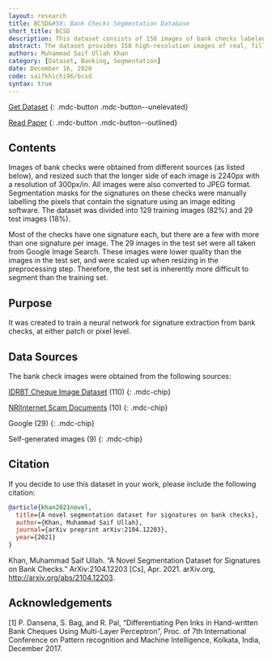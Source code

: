 ```yaml
---
layout: research
title: BCSD&#58; Bank Checks Segmentation Database
short_title: BCSD
description: This dataset consists of 158 images of bank checks labeled with segmentation masks for handwritten signatures on the checks.
abstract: The dataset provides 158 high-resolution images of real, filled out bank checks containing various complex backgrounds, and handwritten text and signatures in the respective fields, along with both pixel-level and patch-level segmentation masks for the signatures on the checks. The images of bank checks were obtained from different sources, including other publicly available check datasets, publicly available images on the internet, as well as scans and images of real checks. Using the GIMP graphics software, pixel-level segmentation masks for signatures on these checks were manually generated as binary images. An automated script was then used to generate patch-level masks. The dataset was created to train and test networks for extracting signatures from bank checks and other similar documents with very complex backgrounds.
authors: Muhammad Saif Ullah Khan
category: [Dataset, Banking, Segmentation]
date: December 16, 2020
code: saifkhichi96/bcsd
syntax: true
---
```


[Get Dataset](https://www.kaggle.com/saifkhichi96/bank-checks-signatures-segmentation-dataset)
{: .mdc-button .mdc-button--unelevated}

[Read Paper](https://www.researchgate.net/publication/351093948_A_novel_segmentation_dataset_for_signatures_on_bank_checks/)
{: .mdc-button .mdc-button--outlined}

## Contents

Images of bank checks were obtained from different sources (as listed below), and resized such that the longer side of each image is 2240px with a resolution of 300px/in. All images were also converted to JPEG format. Segmentation masks for the signatures on these checks were manually labelling the pixels that contain the signature using an image editing software. The dataset was divided into 129 training images (82%) and 29 test images (18%).

Most of the checks have one signature each, but there are a few with more than one signature per image. The 29 images in the test set were all taken from Google Image Search. These images were lower quality than the images in the test set, and were scaled up when resizing in the preprocessing step. Therefore, the test set is inherently more difficult to segment than the training set.

## Purpose

It was created to train a neural network for signature extraction from bank checks, at either patch or pixel level.

## Data Sources

The bank check images were obtained from the following sources:

[IDRBT Cheque Image Dataset](//www.idrbt.ac.in/icid.html) (110)
{: .mdc-chip}

[NRIInternet Scam Documents](//nriinternet.com/NRI_Alerts/Nigeria/30%20phony%20documents%20used%20in%20Nigerian%204-1-9%20frauds%20and%20car%20buying%20scams_files/30%20phony%20documents%20used%20in%20Nigerian%204-1-9%20frauds%20and%20car%20buying%20scams.htm) (10)
{: .mdc-chip}

Google (29)
{: .mdc-chip}

Self-generated images (9)
{: .mdc-chip}


## Citation

If you decide to use this dataset in your work, please include the following citation:

```bibtex
@article{khan2021novel,
  title={A novel segmentation dataset for signatures on bank checks},
  author={Khan, Muhammad Saif Ullah},
  journal={arXiv preprint arXiv:2104.12203},
  year={2021}
}
```

Khan, Muhammad Saif Ullah. “A Novel Segmentation Dataset for Signatures on Bank Checks.” ArXiv:2104.12203 [Cs], Apr. 2021. arXiv.org, http://arxiv.org/abs/2104.12203.

## Acknowledgements

[1] P. Dansena, S. Bag, and R. Pal, “Differentiating Pen Inks in Hand-written Bank Cheques Using Multi-Layer Perceptron”, Proc. of 7th International Conference on Pattern recognition and Machine Intelligence, Kolkata, India, December 2017.
